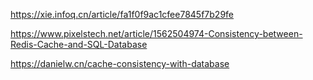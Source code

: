 https://xie.infoq.cn/article/fa1f0f9ac1cfee7845f7b29fe

https://www.pixelstech.net/article/1562504974-Consistency-between-Redis-Cache-and-SQL-Database

https://danielw.cn/cache-consistency-with-database

